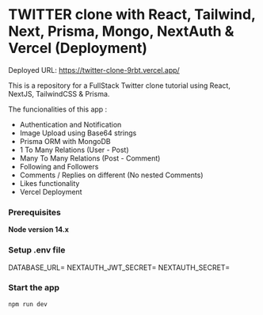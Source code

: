 # TWITTER clone with React, Tailwind, Next, Prisma, Mongo, NextAuth & Vercel (Deployment)

Deployed URL: https://twitter-clone-9rbt.vercel.app/

This is a repository for a FullStack Twitter clone tutorial using React, NextJS, TailwindCSS & Prisma.


The funcionalities of this app :

- Authentication and Notification 
- Image Upload using Base64 strings
- Prisma ORM with MongoDB
- 1 To Many Relations (User - Post)
- Many To Many Relations (Post - Comment)
- Following and Followers
- Comments / Replies on different (No nested Comments)
- Likes functionality
- Vercel Deployment

### Prerequisites

**Node version 14.x**


### Setup .env file

DATABASE_URL=
NEXTAUTH_JWT_SECRET=
NEXTAUTH_SECRET=

### Start the app

```shell
npm run dev
```
